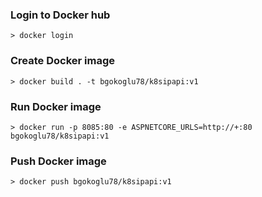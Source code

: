 ### Login to Docker hub
```shell
> docker login
```

### Create Docker image
```shell
> docker build . -t bgokoglu78/k8sipapi:v1
```

### Run Docker image

```shell
> docker run -p 8085:80 -e ASPNETCORE_URLS=http://+:80 bgokoglu78/k8sipapi:v1
```

### Push Docker image
```shell
> docker push bgokoglu78/k8sipapi:v1
```